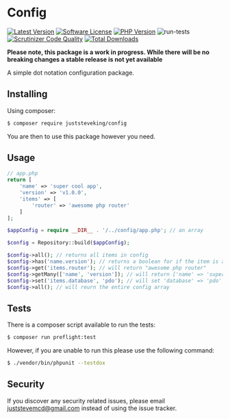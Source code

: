 # Config

<!-- BADGES_START -->
[![Latest Version][badge-release]][packagist]
[![Software License][badge-license]][license]
[![PHP Version][badge-php]][php]
![run-tests](https://github.com/JustSteveKing/config/workflows/run-tests/badge.svg)
[![Scrutinizer Code Quality](https://scrutinizer-ci.com/g/JustSteveKing/config/badges/quality-score.png?b=master)](https://scrutinizer-ci.com/g/JustSteveKing/config/?branch=master)
[![Total Downloads][badge-downloads]][downloads]

[badge-release]: https://img.shields.io/packagist/v/juststeveking/config.svg?style=flat-square&label=release
[badge-license]: https://img.shields.io/packagist/l/juststeveking/config.svg?style=flat-square
[badge-php]: https://img.shields.io/packagist/php-v/juststeveking/config.svg?style=flat-square

[badge-downloads]: https://img.shields.io/packagist/dt/juststeveking/config.svg?style=flat-square&colorB=mediumvioletred

[packagist]: https://packagist.org/packages/juststeveking/config
[license]: https://github.com/JustSteveKing/config/blob/master/LICENSE
[php]: https://php.net
[downloads]: https://packagist.org/packages/juststeveking/config
<!-- BADGES_END -->


**Please note, this package is a work in progress. While there will be no breaking changes a stable release is not yet available**

A simple dot notation configuration package.


## Installing

Using composer:

```bash
$ composer require juststeveking/config
```

You are then to use this package however you need.


## Usage

```php
// app.php
return [
    'name' => 'super cool app',
    'version' => 'v1.0.0',
    'items' => [
        'router' => 'awesome php router'
    ]
];

$appConfig = require __DIR__ . '/../config/app.php'; // an array

$config = Repository::build($appConfig);

$config->all(); // returns all items in config
$config->has('name.version'); // returns a boolean for if the item is available
$config->get('items.router'); // will return "awesome php router"
$config->getMany(['name', 'version']); // will return ['name' => 'super cool app', 'version' => 'v1.0.0']
$config->set('items.database', 'pdo'); // will set 'database' => 'pdo' on the items array
$config->all(); // will reurn the entire config array

```

## Tests

There is a composer script available to run the tests:

```bash
$ composer run preflight:test
```

However, if you are unable to run this please use the following command:

```bash
$ ./vendor/bin/phpunit --testdox
```

## Security

If you discover any security related issues, please email juststevemcd@gmail.com instead of using the issue tracker.
